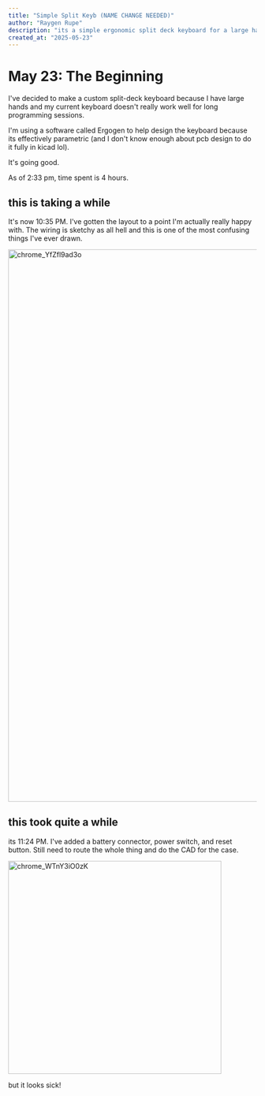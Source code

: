 ```yaml
---
title: "Simple Split Keyb (NAME CHANGE NEEDED)"
author: "Raygen Rupe"
description: "its a simple ergonomic split deck keyboard for a large handed individual"
created_at: "2025-05-23"
---
```


# May 23: The Beginning
I've decided to make a custom split-deck keyboard because I have large hands and my current keyboard doesn't really work well for long programming sessions.

I'm using a software called Ergogen to help design the keyboard because its effectively parametric (and I don't know enough about pcb design to do it fully in kicad lol).

It's going good.

As of 2:33 pm, time spent is 4 hours.

## this is taking a while
It's now 10:35 PM. I've gotten the layout to a point I'm actually really happy with. The wiring is sketchy as all hell and this is one of the most confusing things I've ever drawn.

<img width="1120" alt="chrome_YfZfl9ad3o" src="https://github.com/user-attachments/assets/ee551144-b502-44b0-afa7-726a0fd5551f" />

## this took quite a while
its 11:24 PM. I've added a battery connector, power switch, and reset button. Still need to route the whole thing and do the CAD for the case.

<img width="432" alt="chrome_WTnY3iO0zK" src="https://github.com/user-attachments/assets/ead5aced-cc6d-47a3-b9d9-63574fe97508" />

but it looks sick!
